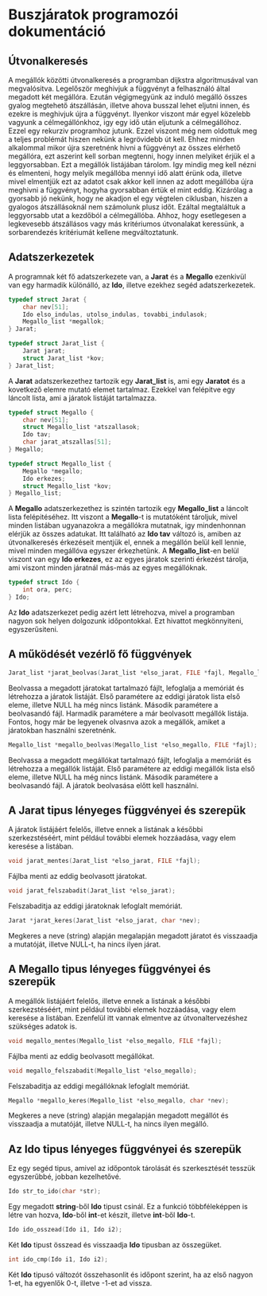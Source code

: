 # Buszjáratok programozói dokumentáció

## Útvonalkeresés

A megállók közötti útvonalkeresés a programban dijkstra algoritmusával van megvalósitva. Legelőször meghivjuk a függvényt a felhasználó által megadott két megállóra. Ezután végigmegyünk az induló megálló összes gyalog megtehető átszállásán, illetve ahova busszal lehet eljutni innen, és ezekre is meghivjuk újra a függvényt. Ilyenkor viszont már egyel közelebb vagyunk a célmegállónkhoz, igy egy idő után eljutunk a célmegállóhoz. Ezzel egy rekurziv programhoz jutunk.
Ezzel viszont még nem oldottuk meg a teljes problémát hiszen nekünk a legrövidebb út kell. Ehhez minden alkalommal mikor újra szeretnénk hivni a függvényt az összes elérhető megállóra, ezt aszerint kell sorban megtenni, hogy innen melyiket érjük el a leggyorsabban. Ezt a megállók listájában tárolom. Igy mindig meg kell nézni és elmenteni, hogy melyik megállóba mennyi idő alatt érünk oda, illetve mivel elmentjük ezt az adatot csak akkor kell innen az adott megállóba újra meghivni a függvényt, hogyha gyorsabban értük el mint eddig. Kizárólag a gyorsabb jó nekünk, hogy ne akadjon el egy végtelen ciklusban, hiszen a gyalogos átszállásoknál nem számolunk plusz időt.
Ezáltal megtaláltuk a leggyorsabb utat a kezdőból a célmegállóba. Ahhoz, hogy esetlegesen a legkevesebb átszállásos vagy más kritériumos útvonalakat keressünk, a sorbarendezés kritériumát kellene megváltoztatunk.

## Adatszerkezetek

A programnak két fő adatszerkezete van, a **Jarat** és a **Megallo** ezenkivül van egy harmadik különálló, az **Ido**, illetve ezekhez segéd adatszerkezetek.

```c
typedef struct Jarat {
    char nev[51];
    Ido elso_indulas, utolso_indulas, tovabbi_indulasok;
    Megallo_list *megallok;
} Jarat;

typedef struct Jarat_list {
    Jarat jarat;
    struct Jarat_list *kov;
} Jarat_list;
```

A **Jarat** adatszerkezethez tartozik egy **Jarat_list** is, ami egy **Jaratot** és a kovetkező elemre mutató elemet tartalmaz. Ezekkel van felépitve egy láncolt lista, ami a járatok listáját tartalmazza.

```c
typedef struct Megallo {
    char nev[51];
    struct Megallo_list *atszallasok;
    Ido tav;
    char jarat_atszallas[51];
} Megallo;

typedef struct Megallo_list {
    Megallo *megallo;
    Ido erkezes;
    struct Megallo_list *kov;
} Megallo_list;
```

A **Megallo** adatszerkezethez is szintén tartozik egy **Megallo_list** a láncolt lista felépitéséhez. Itt viszont a **Megallo**-t is mutatóként tároljuk, mivel minden listában ugyanazokra a megállókra mutatnak, igy mindenhonnan elérjük az összes adatukat. Itt található az **Ido tav** változó is, amiben az útvonalkeresés érkezéseit mentjük el, ennek a megállón belül kell lennie, mivel minden megállóva egyszer érkezhetünk. A **Megallo_list**-en belül viszont van egy **Ido erkezes**, ez az egyes járatok szerinti érkezést tárolja, ami viszont minden járatnál más-más az egyes megállóknak.

```c
typedef struct Ido {
    int ora, perc;
} Ido;
```

Az **Ido** adatszerkezet pedig azért lett létrehozva, mivel a programban nagyon sok helyen dolgozunk időpontokkal. Ezt hivattot megkönnyiteni, egyszerűsiteni.

## A működését vezérlő fő függvények

```c
Jarat_list *jarat_beolvas(Jarat_list *elso_jarat, FILE *fajl, Megallo_list *elso_megallo);
```

Beolvassa a megadott járatokat tartalmazó fájlt, lefoglalja a memóriát és létrehozza a járatok listáját. Első paramétere az eddigi járatok lista első eleme, illetve NULL ha még nincs listánk. Második paramétere a beolvasandó fájl. Harmadik paramétere a már beolvasott megállók listája. Fontos, hogy már be legyenek olvasnva azok a megállók, amiket a járatokban használni szeretnénk.

```c
Megallo_list *megallo_beolvas(Megallo_list *elso_megallo, FILE *fajl);
```

Beolvassa a megadott megállókat tartalmazó fájlt, lefoglalja a memóriát és létrehozza a megállók listáját. Első paramétere az eddigi megállók lista első eleme, illetve NULL ha még nincs listánk. Második paramétere a beolvasandó fájl. A járatok beolvasása előtt kell használni.

## A Jarat tipus lényeges függvényei és szerepük

A járatok listájáért felelős, illetve ennek a listának a későbbi szerkezstéséért, mint például további elemek hozzáadása, vagy elem keresése a listában.

```c
void jarat_mentes(Jarat_list *elso_jarat, FILE *fajl);
```

Fájlba menti az eddig beolvasott járatokat.

```c
void jarat_felszabadit(Jarat_list *elso_jarat);
```

Felszabaditja az eddigi járatoknak lefoglalt memóriát.

```c
Jarat *jarat_keres(Jarat_list *elso_jarat, char *nev);
```

Megkeres a neve (string) alapján megalapján megadott járatot és visszaadja a mutatóját, illetve NULL-t, ha nincs ilyen járat.

## A Megallo tipus lényeges függvényei és szerepük

A megállók listájáért felelős, illetve ennek a listának a későbbi szerkezstéséért, mint például további elemek hozzáadása, vagy elem keresése a listában. Ezenfelül itt vannak elmentve az útvonaltervezéshez szükséges adatok is.

```c
void megallo_mentes(Megallo_list *elso_megallo, FILE *fajl);
```

Fájlba menti az eddig beolvasott megállókat.

```c
void megallo_felszabadit(Megallo_list *elso_megallo);
```

Felszabaditja az eddigi megállóknak lefoglalt memóriát.

```c
Megallo *megallo_keres(Megallo_list *elso_megallo, char *nev);
```

Megkeres a neve (string) alapján megalapján megadott megállót és visszaadja a mutatóját, illetve NULL-t, ha nincs ilyen megálló.

## Az Ido tipus lényeges függvényei és szerepük

Ez egy segéd tipus, amivel az időpontok tárolását és szerkesztését tesszük egyszerűbbé, jobban kezelhetővé.

```c
Ido str_to_ido(char *str);
```

Egy megadott **string**-ből **Ido** tipust csinál. Ez a funkció többféleképpen is létre van hozva, **Ido**-ből **int**-et készit, illetve **int**-ből **Ido**-t. 

```c
Ido ido_osszead(Ido i1, Ido i2);
```

Két **Ido** tipust összead és visszaadja **Ido** tipusban az összegüket.

```c
int ido_cmp(Ido i1, Ido i2);
```

Két **Ido** tipusó változót összehasonlit és időpont szerint, ha az első nagyon 1-et, ha egyenlők 0-t, illetve -1-et ad vissza.
